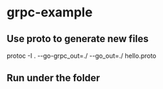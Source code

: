 # grpc-example

## Use proto to generate new files
protoc -I . --go-grpc_out=./ --go_out=./ hello.proto

## Run under the folder